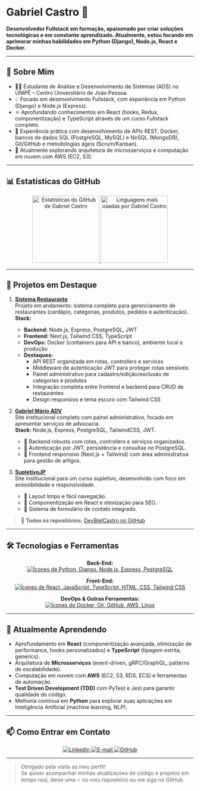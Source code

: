 # Gabriel Castro 👋

**Desenvolvedor Fullstack em formação, apaixonado por criar soluções tecnológicas e em constante aprendizado. Atualmente, estou focando em aprimorar minhas habilidades em Python (Django), Node.js, React e Docker.**

---

## 🚀 Sobre Mim
- 👨‍🎓 Estudante de Análise e Desenvolvimento de Sistemas (ADS) no UNIPÊ – Centro Universitário de João Pessoa.
- 💡 Focado em desenvolvimento Fullstack, com experiência em Python (Django) e Node.js (Express).
- ⚛️ Aprofundando conhecimentos em React (hooks, Redux, componentização) e TypeScript através de um curso Fullstack completo.
- 🔧 Experiência prática com desenvolvimento de APIs REST, Docker, bancos de dados SQL (PostgreSQL, MySQL) e NoSQL (MongoDB), Git/GitHub e metodologias ágeis (Scrum/Kanban).
- 🌱 Atualmente explorando arquitetura de microsserviços e computação em nuvem com AWS (EC2, S3).

---

## 📊 Estatísticas do GitHub
<div align="center">
  <a href="https://github.com/DevBielCastro">
    <!-- Total de commits, issues e repositórios públicos/privados -->
    <img 
      height="180em" 
      src="https://github-readme-stats.vercel.app/api?username=DevBielCastro&amp;show_icons=true&amp;theme=dracula&amp;include_all_commits=true&amp;count_private=true&amp;cache_seconds=1800&amp;" 
      alt="Estatísticas do GitHub de Gabriel Castro" 
    />
    <!-- Linguagens mais utilizadas -->
    <img 
      height="180em" 
      src="https://github-readme-stats.vercel.app/api/top-langs/?username=DevBielCastro&amp;layout=compact&amp;theme=dracula&amp;langs_count=8&amp;cache_seconds=1800&amp;token=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" 
      alt="Linguagens mais usadas por Gabriel Castro" 
    />
  </a>
</div>

---

## 🚀 Projetos em Destaque

1. **[Sistema Restaurante](https://github.com/DevBielCastro/Sistema_Restaurante)**  
   Projeto em andamento: sistema completo para gerenciamento de restaurantes (cardápio, categorias, produtos, pedidos e autenticação).  
   **Stack:**  
   - **Backend:** Node.js, Express, PostgreSQL, JWT  
   - **Frontend:** Next.js, Tailwind CSS, TypeScript  
   - **DevOps:** Docker (containers para API e banco), ambiente local e produção  
   - **Destaques:**  
     - API REST organizada em rotas, controllers e services  
     - Middleware de autenticação JWT para proteger rotas sensíveis  
     - Painel administrativo para cadastro/edição/exclusão de categorias e produtos  
     - Integração completa entre frontend e backend para CRUD de restaurantes  
     - Design responsivo e tema escuro com Tailwind CSS  

2. **[Gabriel Mário ADV](https://github.com/DevBielCastro/gabriel-mario-adv)**  
   Site institucional completo com painel administrativo, focado em apresentar serviços de advocacia.  
   **Stack:** Node.js, Express, PostgreSQL, TailwindCSS, JWT.  
   - 🔹 Backend robusto com rotas, controllers e serviços organizados.  
   - 🔹 Autenticação por JWT, persistência e consultas no PostgreSQL.  
   - 🔹 Frontend responsivo (Next.js + Tailwind) com área administrativa para gestão de artigos.

3. **[SupletivoJP](https://github.com/DevBielCastro/SupletivoJP)**  
   Site institucional para um curso supletivo, desenvolvido com foco em acessibilidade e responsividade.  
   - 🔹 Layout limpo e fácil navegação.  
   - 🔹 Componentização em React e otimização para SEO.  
   - 🔹 Sistema de formulário de contato integrado.

> 🔗 **Todos os repositórios:** [DevBielCastro no GitHub](https://github.com/DevBielCastro)

---

## 🛠️ Tecnologias e Ferramentas

<p align="center"><strong>Back-End:</strong><br>
  <a href="https://skillicons.dev">
    <img src="https://skillicons.dev/icons?i=python,django,nodejs,express,postgres&perline=5&theme=dark" alt="Ícones de Python, Django, Node.js, Express, PostgreSQL" />
  </a>
</p>

<p align="center"><strong>Front-End:</strong><br>
  <a href="https://skillicons.dev">
    <img src="https://skillicons.dev/icons?i=react,javascript,typescript,html,css,tailwind&perline=6&theme=dark" alt="Ícones de React, JavaScript, TypeScript, HTML, CSS, Tailwind CSS" />
  </a>
</p>

<p align="center"><strong>DevOps & Outras Ferramentas:</strong><br>
  <a href="https://skillicons.dev">
    <img src="https://skillicons.dev/icons?i=docker,git,github,aws,linux&perline=5&theme=dark" alt="Ícones de Docker, Git, GitHub, AWS, Linux" />
  </a>
</p>

---

## 🌱 Atualmente Aprendendo

- Aprofundamento em **React** (componentização avançada, otimização de performance, hooks personalizados) e **TypeScript** (tipagem estrita, generics).  
- Arquitetura de **Microsserviços** (event-driven, gRPC/GraphQL, patterns de escalabilidade).  
- Computação em nuvem com **AWS** (EC2, S3, RDS, ECS) e ferramentas de automação.  
- **Test Driven Development (TDD)** com PyTest e Jest para garantir qualidade do código.  
- Melhoria contínua em **Python** para explorar suas aplicações em Inteligência Artificial (machine learning, NLP).

---

## 📫 Como Entrar em Contato

<div align="center">
  <a href="https://www.linkedin.com/in/gabriel-castro-9a9745209/" target="_blank">
    <img 
      src="https://img.shields.io/badge/-LinkedIn-%230077B5?style=for-the-badge&amp;logo=linkedin&amp;logoColor=white" 
      alt="LinkedIn" 
    />
  </a>
  <a href="mailto:gabriel.castrogt10@gmail.com" target="_blank">
    <img 
      src="https://img.shields.io/badge/Gmail-D14836?style=for-the-badge&amp;logo=gmail&amp;logoColor=white" 
      alt="E-mail" 
    />
  </a>
  <a href="https://github.com/DevBielCastro" target="_blank">
    <img 
      src="https://img.shields.io/badge/GitHub-100000?style=for-the-badge&amp;logo=github&amp;logoColor=white" 
      alt="GitHub" 
    />
  </a>
</div>

---

> Obrigado pela visita ao meu perfil!  
> Se quiser acompanhar minhas atualizações de código e projetos em tempo real, deixe uma ⭐ no meu repositório ou me siga no GitHub.  
